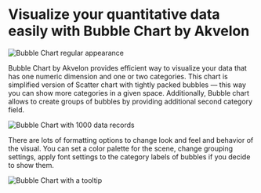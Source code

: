 # Visualize your quantitative data easily with Bubble Chart by Akvelon

![Bubble Chart regular appearance](https://raw.githubusercontent.com/akvelon/Looker-Bubble-Viz/main/screenshot_0.png)

Bubble Chart by Akvelon provides efficient way to visualize your data that has one numeric dimension and one or two categories. This chart is simplified version of Scatter chart with tightly packed bubbles — this way you can show more categories in a given space. Additionally, Bubble chart allows to create groups of bubbles by providing additional second category field.

![Bubble Chart with 1000 data records](https://raw.githubusercontent.com/akvelon/Looker-Bubble-Viz/main/screenshot_1.png)

There are lots of formatting options to change look and feel and behavior of the visual. You can set a color palette for the scene, change grouping settings, apply font settings to the category labels of bubbles if you decide to show them.

![Bubble Chart with a tooltip](https://raw.githubusercontent.com/akvelon/Looker-Bubble-Viz/main/screenshot_2.png)
